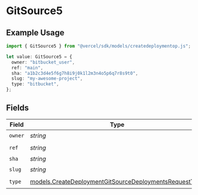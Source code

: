 # GitSource5

## Example Usage

```typescript
import { GitSource5 } from "@vercel/sdk/models/createdeploymentop.js";

let value: GitSource5 = {
  owner: "bitbucket_user",
  ref: "main",
  sha: "a1b2c3d4e5f6g7h8i9j0k1l2m3n4o5p6q7r8s9t0",
  slug: "my-awesome-project",
  type: "bitbucket",
};
```

## Fields

| Field                                                                                                                  | Type                                                                                                                   | Required                                                                                                               | Description                                                                                                            | Example                                                                                                                |
| ---------------------------------------------------------------------------------------------------------------------- | ---------------------------------------------------------------------------------------------------------------------- | ---------------------------------------------------------------------------------------------------------------------- | ---------------------------------------------------------------------------------------------------------------------- | ---------------------------------------------------------------------------------------------------------------------- |
| `owner`                                                                                                                | *string*                                                                                                               | :heavy_check_mark:                                                                                                     | N/A                                                                                                                    | bitbucket_user                                                                                                         |
| `ref`                                                                                                                  | *string*                                                                                                               | :heavy_check_mark:                                                                                                     | N/A                                                                                                                    | main                                                                                                                   |
| `sha`                                                                                                                  | *string*                                                                                                               | :heavy_minus_sign:                                                                                                     | N/A                                                                                                                    | a1b2c3d4e5f6g7h8i9j0k1l2m3n4o5p6q7r8s9t0                                                                               |
| `slug`                                                                                                                 | *string*                                                                                                               | :heavy_check_mark:                                                                                                     | N/A                                                                                                                    | my-awesome-project                                                                                                     |
| `type`                                                                                                                 | [models.CreateDeploymentGitSourceDeploymentsRequestType](../models/createdeploymentgitsourcedeploymentsrequesttype.md) | :heavy_check_mark:                                                                                                     | N/A                                                                                                                    |                                                                                                                        |